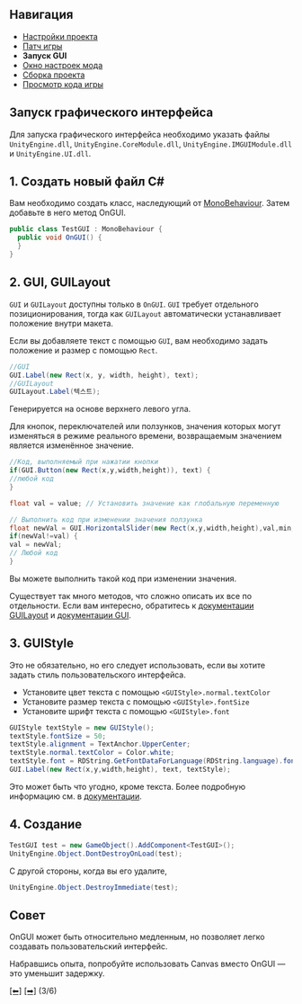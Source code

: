 ## Навигация
 - [Настройки проекта](https://github.com/CocoPommelFan/ADOFAI-Mod-Development-Guide-RU/blob/main/dev1.md)
 - [Патч игры](https://github.com/CocoPommelFan/ADOFAI-Mod-Development-Guide-RU/blob/main/dev2.md)
 - **Запуск GUI**
 - [Окно настроек мода](https://github.com/CocoPommelFan/ADOFAI-Mod-Development-Guide-RU/blob/main/dev4.md)
 - [Сборка проекта](https://github.com/CocoPommelFan/ADOFAI-Mod-Development-Guide-RU/blob/main/dev5.md)
 - [Просмотр кода игры](https://github.com/CocoPommelFan/ADOFAI-Mod-Development-Guide-RU/blob/main/dev6.md)

## Запуск графического интерфейса
Для запуска графического интерфейса необходимо указать файлы `UnityEngine.dll`, `UnityEngine.CoreModule.dll`, `UnityEngine.IMGUIModule.dll` и `UnityEngine.UI.dll`.

## 1. Создать новый файл C#

Вам необходимо создать класс, наследующий от [MonoBehaviour](https://docs.unity3d.com/ScriptReference/MonoBehaviour.html).
Затем добавьте в него метод OnGUI.
```c#
public class TestGUI : MonoBehaviour {
  public void OnGUI() {
  }
}
```

## 2. GUI, GUILayout
`GUI` и `GUILayout` доступны только в `OnGUI`.
`GUI` требует отдельного позиционирования, тогда как `GUILayout` автоматически устанавливает положение внутри макета.
     
Если вы добавляете текст с помощью `GUI`, вам необходимо задать положение и размер с помощью `Rect`.  
```cs
//GUI
GUI.Label(new Rect(x, y, width, height), text);
//GUILayout
GUILayout.Label(텍스트);
```
Генерируется на основе верхнего левого угла.

Для кнопок, переключателей или ползунков, значения которых могут изменяться в режиме реального времени, возвращаемым значением является изменённое значение.
```cs
//Код, выполняемый при нажатии кнопки
if(GUI.Button(new Rect(x,y,width,height)), text) {
//любой код
}

float val = value; // Установить значение как глобальную переменную

// Выполнить код при изменении значения ползунка
float newVal = GUI.HorizontalSlider(new Rect(x,y,width,height),val,min,max);
if(newVal!=val) {
val = newVal;
// Любой код
}
```
Вы можете выполнить такой код при изменении значения.

Существует так много методов, что сложно описать их все по отдельности. Если вам интересно, обратитесь к [документации GUILayout](https://docs.unity3d.com/ScriptReference/GUILayout.html) и [документации GUI](https://docs.unity3d.com/ScriptReference/GUI.html).

## 3. GUIStyle
Это не обязательно, но его следует использовать, если вы хотите задать стиль пользовательского интерфейса.
- Установите цвет текста с помощью `<GUIStyle>.normal.textColor`
- Установите размер текста с помощью `<GUIStyle>.fontSize`
- Установите шрифт текста с помощью `<GUIStyle>.font`
```cs
GUIStyle textStyle = new GUIStyle();
textStyle.fontSize = 50;
textStyle.alignment = TextAnchor.UpperCenter;
textStyle.normal.textColor = Color.white;
textStyle.font = RDString.GetFontDataForLanguage(RDString.language).font;
GUI.Label(new Rect(x,y,width,height), text, textStyle);
```

Это может быть что угодно, кроме текста. Более подробную информацию см. в [документации](https://docs.unity3d.com/ScriptReference/GUIStyle.html).

## 4. Создание
```cs
TestGUI test = new GameObject().AddComponent<TestGUI>();
UnityEngine.Object.DontDestroyOnLoad(test);
```
С другой стороны, когда вы его удалите,
```cs
UnityEngine.Object.DestroyImmediate(test);
```

## Совет
OnGUI может быть относительно медленным, но позволяет легко создавать пользовательский интерфейс.

Набравшись опыта, попробуйте использовать Canvas вместо OnGUI — это уменьшит задержку.

[[⬅]](https://github.com/CocoPommelFan/ADOFAI-Mod-Development-Guide-RU/blob/main/dev2.md) [[➡]](https://github.com/CocoPommelFan/ADOFAI-Mod-Development-Guide-RU/blob/main/dev4.md) (3/6)
